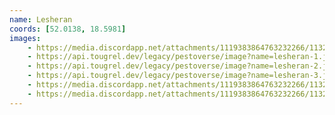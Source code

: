 ```yaml
---
name: Lesheran
coords: [52.0138, 18.5981]
images:
    - https://media.discordapp.net/attachments/1119383864763232266/1132202702802268270/20230722_084451.jpg?width=268&height=595
    - https://api.tougrel.dev/legacy/pestoverse/image?name=lesheran-1.jpg
    - https://api.tougrel.dev/legacy/pestoverse/image?name=lesheran-2.jpg
    - https://api.tougrel.dev/legacy/pestoverse/image?name=lesheran-3.jpg
    - https://media.discordapp.net/attachments/1119383864763232266/1132202703708246036/20230722_084627.jpg?width=268&height=595
    - https://media.discordapp.net/attachments/1119383864763232266/1132202702802268270/20230722_084451.jpg?width=268&height=595
---
```

